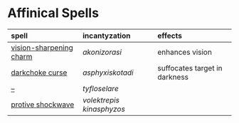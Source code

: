 # Affinical Spells

| spell | incantyzation | effects |
| :---- | :------------ | :------ |
| [vision-sharpening charm](spells/akonizorasi.md) | *akonizorasi* | enhances vision |
| [darkchoke curse](spells/asphyxiskotadi.md) | *asphyxiskotadi* | suffocates target in darkness |
| [–](spells/tyfloselare.md) | *tyfloselare* | |
| [protive shockwave](spells/volektrepis%20kinasphyzos.md) | *volektrepis kinasphyzos* | |